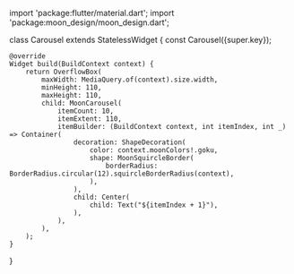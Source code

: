 import 'package:flutter/material.dart';
import 'package:moon_design/moon_design.dart';

class Carousel extends StatelessWidget {
    const Carousel({super.key});

    @override
    Widget build(BuildContext context) {
        return OverflowBox(
            maxWidth: MediaQuery.of(context).size.width,
            minHeight: 110,
            maxHeight: 110,
            child: MoonCarousel(
                itemCount: 10,
                itemExtent: 110,
                itemBuilder: (BuildContext context, int itemIndex, int _) => Container(
                    decoration: ShapeDecoration(
                        color: context.moonColors!.goku,
                        shape: MoonSquircleBorder(
                            borderRadius: BorderRadius.circular(12).squircleBorderRadius(context),
                        ),
                    ),
                    child: Center(
                        child: Text("${itemIndex + 1}"),
                    ),
                ),
            ),
        );
    }
}